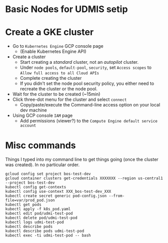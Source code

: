 # Basic Nodes for UDMIS setip

# Create a GKE cluster

* Go to `Kubernetes Engine` GCP console page
  * (Enable Kubernetes Engine API)
* Create a cluster
  * Start creating a _standard_ cluster, not an _autopilot_ cluster.
  * Under `node pools`, `default-pool`, `security`, set `Access scopes` to `Allow full access to all Cloud APIs`
  * Complete creating the cluster
  * If you didn't set the node pool security policy, you either need to recreate the cluster or the node pool.
* Wait for the cluster to be created (~15min)
* Click three-dot menu for the cluster and select `connect`
  * Copy/paste/execute the Command-line access option on your local dev machine
* Using GCP console `IAM` page
  * Add permissions (viewer?) to the `Compute Engine default service account`

# Misc commands

Things I typed into my command line to get things going (once the cluster was created). In no particular order.
```
gcloud config set project bos-test-dev
gcloud container clusters get-credentials XXXXXXX --region us-central1 --project bos-test-dev
kubectl config get-contexts
kubectl config use-context XXX_bos-test-dev_XXX
kubectl create secret generic pod-config.json --from-file=var/prod_pod.json
kubectl get pods
kubectl apply -f k8s_pod.yaml
kubectl edit pod/udmi-test-pod
kubectl delete pod/udmi-test-pod
kubectl logs udmi-test-pod
kubectl describe pods
kubectl describe pods udmi-test-pod
kubectl exec -ti udmi-test-pod -- bash
```
